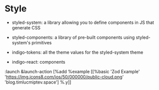 # Style

* styled-system: a library allowing you to define components in JS that generate CSS
* styled-components: a library of pre-built components using styled-system's primitives

* indigo-tokens: all the theme values for the styled-system theme
* indigo-react: components


:launch &launch-action [%add %example [[%basic 'Zod Example' 'https://img.icons8.com/ios/50/000000/public-cloud.png' 'blog.timlucmiptev.space'] %.y]]
